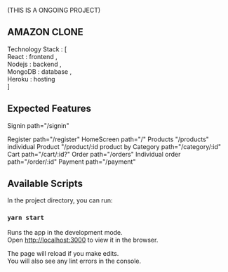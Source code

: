 (THIS IS A ONGOING PROJECT)
## AMAZON CLONE
Technology Stack : [  
    React : frontend ,  
    Nodejs : backend ,  
    MongoDB : database ,  
    Heroku : hosting  
    ] 

## Expected Features 
Signin  path="/signin"

Register path="/register"
HomeScreen  path="/"
Products "/products" 
individual Product "/product/:id
product by Category path="/category/:id"
Cart path="/cart/:id?"
Order path="/orders" 
Individual order path="/order/:id" 
Payment path="/payment"


## Available Scripts

In the project directory, you can run:

### `yarn start`

Runs the app in the development mode.<br />
Open [http://localhost:3000](http://localhost:3000) to view it in the browser.

The page will reload if you make edits.<br />
You will also see any lint errors in the console.

